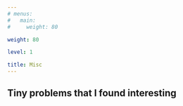 ```yaml
---
# menus:
#   main:
#     weight: 80

weight: 80

level: 1

title: Misc
---
```


## Tiny problems that I found interesting
